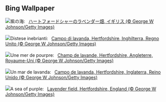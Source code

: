 ## Bing Wallpaper
![](https://www.bing.com/th?id=OHR.HertfordshireLavender_JA-JP8708116437_UHD.jpg&w=1000)紫の海:&nbsp;&ensp;[ハートフォードシャーのラベンダー畑, イギリス (© George W Johnson/Getty Images)](https://www.bing.com/th?id=OHR.HertfordshireLavender_JA-JP8708116437_UHD.jpg)
<br><br/>
![](https://www.bing.com/th?id=OHR.HertfordshireLavender_IT-IT3555753109_UHD.jpg&w=1000)Distese inebrianti:&nbsp;&ensp;[Campo di lavanda, Hertfordshire, Inghilterra, Regno Unito (© George W Johnson/Getty Images)](https://www.bing.com/th?id=OHR.HertfordshireLavender_IT-IT3555753109_UHD.jpg)
<br><br/>
![](https://www.bing.com/th?id=OHR.HertfordshireLavender_FR-FR4107363569_UHD.jpg&w=1000)Une mer de pourpre:&nbsp;&ensp;[Champ de lavande, Hertfordshire, Angleterre, Royaume-Uni (© George W Johnson/Getty Images)](https://www.bing.com/th?id=OHR.HertfordshireLavender_FR-FR4107363569_UHD.jpg)
<br><br/>
![](https://www.bing.com/th?id=OHR.HertfordshireLavender_ES-ES4413532305_UHD.jpg&w=1000)Un mar de lavanda:&nbsp;&ensp;[Campo de lavanda, Hertfordshire, Inglaterra, Reino Unido (© George W Johnson/Getty Images)](https://www.bing.com/th?id=OHR.HertfordshireLavender_ES-ES4413532305_UHD.jpg)
<br><br/>
![](https://www.bing.com/th?id=OHR.HertfordshireLavender_EN-GB8608001356_UHD.jpg&w=1000)A sea of purple:&nbsp;&ensp;[Lavender field, Hertfordshire, England (© George W Johnson/Getty Images)](https://www.bing.com/th?id=OHR.HertfordshireLavender_EN-GB8608001356_UHD.jpg)
<br><br/>
